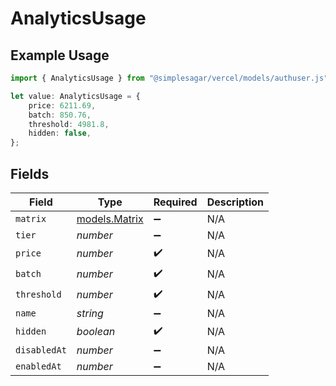 # AnalyticsUsage

## Example Usage

```typescript
import { AnalyticsUsage } from "@simplesagar/vercel/models/authuser.js";

let value: AnalyticsUsage = {
    price: 6211.69,
    batch: 850.76,
    threshold: 4981.8,
    hidden: false,
};
```

## Fields

| Field                                | Type                                 | Required                             | Description                          |
| ------------------------------------ | ------------------------------------ | ------------------------------------ | ------------------------------------ |
| `matrix`                             | [models.Matrix](../models/matrix.md) | :heavy_minus_sign:                   | N/A                                  |
| `tier`                               | *number*                             | :heavy_minus_sign:                   | N/A                                  |
| `price`                              | *number*                             | :heavy_check_mark:                   | N/A                                  |
| `batch`                              | *number*                             | :heavy_check_mark:                   | N/A                                  |
| `threshold`                          | *number*                             | :heavy_check_mark:                   | N/A                                  |
| `name`                               | *string*                             | :heavy_minus_sign:                   | N/A                                  |
| `hidden`                             | *boolean*                            | :heavy_check_mark:                   | N/A                                  |
| `disabledAt`                         | *number*                             | :heavy_minus_sign:                   | N/A                                  |
| `enabledAt`                          | *number*                             | :heavy_minus_sign:                   | N/A                                  |